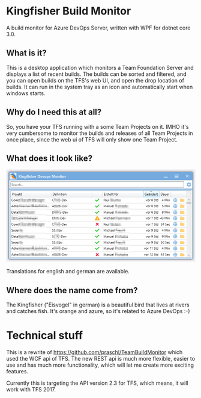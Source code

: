 # Kingfisher Build Monitor
A build monitor for Azure DevOps Server, written with WPF for dotnet core 3.0.

## What is it?
This is a desktop application which monitors a Team Foundation Server and displays a list of recent builds.
The builds can be sorted and filtered, and you can open builds on the TFS's web UI, and open the drop location of builds. It can run in the system tray as an icon and automatically start when windows starts.

## Why do I need this at all?
So, you have your TFS running with a some Team Projects on it. IMHO it's very cumbersome to monitor the builds and releases of all Team Projects in once place, since the web ui of TFS will only show one Team Project.

## What does it look like?
![Overview](Assets/screenshot.png)

Translations for english and german are available.

## Where does the name come from?
The Kingfisher ("Eisvogel" in german) is a beautiful bird that lives at rivers and catches fish. It's orange and azure, so it's related to Azure DevOps :-)

# Technical stuff
This is a rewrite of https://github.com/praschl/TeamBuildMonitor which used the WCF api of TFS. The new REST api is much more
flexible, easier to use and has much more functionality, which will let me create more exciting features.

Currently this is targeting the API version 2.3 for TFS, which means, it will work with TFS 2017.
